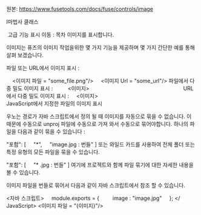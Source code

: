 원본: https://www.fusetools.com/docs/fuse/controls/image

I마법사 클래스

 고급 기능 표시
이동 :
목차
이미지를 표시합니다.

이미지는 퓨즈의 이미지 작업을위한 몇 가지 기능을 제공하며 몇 가지 간단한 예를 통해 살펴 보겠습니다.

파일 또는 URL에서 이미지 표시 :

<StackPanel>
    <이미지 파일 = "some_file.png"/>
    <이미지 Url = "some_url"/>
</ StackPanel>
파일에서 다중 밀도 이미지 표시 :

<StackPanel>
    <Image Files = "logo.png, logo@2x.png, logo@4x.png"/>
    <이미지>
        <MultiDensityImageSource>
            <FileImageSource Density = "1"File = "logo.png"/>
            <FileImageSource Density = "2"File = "logo@2x.png"/>
            <FileImageSource Density = "3"File = "logo@4x.png"/>
        </ MultiDensityImageSource>
    </ Image>
</ StackPanel />
URL에서 다중 밀도 이미지 표시 :

<StackPanel>
    <이미지>
        <MultiDensityImageSource>
            <HttpImageSource Density = "1"Url = "..."/>
            <HttpImageSource Density = "2"Url = "... @ 2x"/>
            <HttpImageSource Density = "3"Url = "... @ 4x"/>
        </ MultiDensityImageSource>
    </ Image>
</ StackPanel>
JavaScript에서 지정한 파일의 이미지 표시

우노는 경로가 자바 스크립트에서 정의 될 때 이미지를 자동으로 묶을 수 없습니다. 이 때문에 수동으로 unproj 파일에 수동으로 가져 와서 수동으로 묶어야합니다. 하나의 파일을 다음과 같이 묶을 수 있습니다 :

"포함": [
    "*",
    "image.jpg : 번들"
]
또는 와일드 카드를 사용하여 전체 폴더 또는 특정 유형의 모든 파일을 묶을 수 있습니다.

"포함": [
    "* .jpg : 번들"
]
여기에 프로젝트와 함께 파일 묶기에 대한 자세한 내용을 볼 수 있습니다.

이미지 파일을 번들로 묶어서 다음과 같이 자바 스크립트에서 참조 할 수 있습니다.

<자바 스크립트>
    module.exports = {
        image : "image.jpg"
    };
</ JavaScript>
<이미지 파일 = "{이미지}"/>
